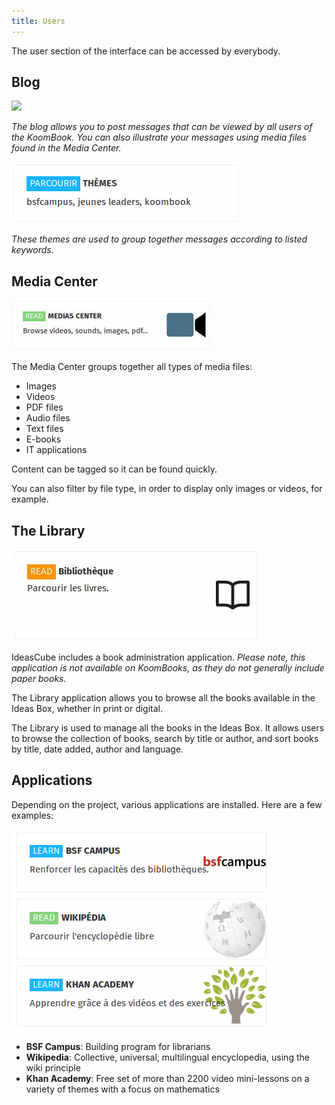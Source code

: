 ```yaml
---
title: Users
---
```


The user section of the interface can be accessed by everybody.

## Blog

![](blog.jpg)

_The blog allows you to post messages that can be viewed by all users of the KoomBook. You can also illustrate your messages using media files found in the Media Center._

![](themes.png)

_These themes are used to group together messages according to listed keywords._

## Media Center

![](menu_mediacenter.jpg)

The Media Center groups together all types of media files:

* Images
* Videos
* PDF files
* Audio files
* Text files
* E-books
* IT applications

Content can be tagged so it can be found quickly.

You can also filter by file type, in order to display only images or videos, for example.

## The Library

![](bibliotheque.jpg)

IdeasCube includes a book administration application. _Please note, this application is not available on KoomBooks, as they do not generally include paper books._

The Library application allows you to browse all the books available in the Ideas Box, whether in print or digital.

The Library is used to manage all the books in the Ideas Box.  It allows users to browse the collection of books, search by title or author, and sort books by title, date added, author and language. 

## Applications

Depending on the project, various applications are installed. Here are a few examples:

![](menu_application.png)

- **BSF Campus**: Building program for librarians
- **Wikipedia**: Collective, universal, multilingual encyclopedia, using the wiki principle 
- **Khan Academy**: Free set of more than 2200 video mini-lessons on a variety of themes with a focus on mathematics




